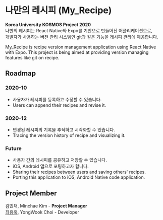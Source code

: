 # 나만의 레시피 (My_Recipe)

**Korea University KOSMOS Project 2020**  
나만의 레시피는 React Native와 Expo를 기반으로 만들어진 어플리케이션으로,  
개발자가 사용하는 버전 관리 시스템인 git과 같은 기능을 레시피 관리에 제공합니다.

My_Recipe is recipe version management application using React Native with Expo.
This project is being aimed at providing version managing features like git on recipe.

## Roadmap
### 2020-10
- 사용자가 레시피를 등록하고 수정할 수 있습니다.
- Users can append their recipes and revise it.

### 2020-12
- 변경된 레시피의 기록을 추적하고 시각화할 수 있습니다.
- Tracing the version history of recipe and visualizing it.

### Future
- 사용자 간의 레시피를 공유하고 저장할 수 있습니다.
- iOS, Android 앱으로 포팅하고자 합니다.
- Sharing their recipes between users and saving others' recipes.
- Porting this application to iOS, Android Native code application.

## Project Member
김민채, Minchae Kim - **Project Manager**  
[최용욱](https://github.com/hyp3rflow), YongWook Choi - Developer  
